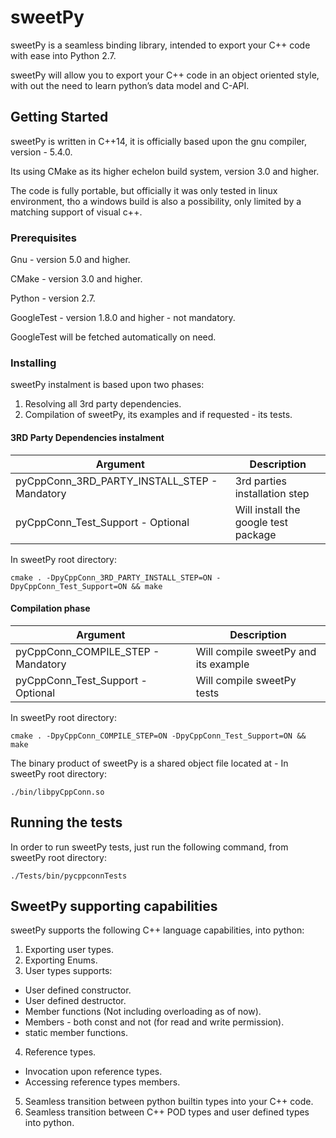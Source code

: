 # sweetPy

sweetPy is a seamless binding library, intended to export your C++ code with ease into Python 2.7.

sweetPy will allow you to export your C++ code in an object oriented style, with out the need to learn python’s data model and C-API.

## Getting Started

sweetPy is written in C++14, it is officially based upon the gnu compiler, version - 5.4.0.

Its using CMake as its higher echelon build system, version 3.0 and higher.

The code is fully portable, but officially it was only tested in linux environment, tho a windows build is also a possibility, only limited by a matching support of visual c++.

### Prerequisites

Gnu - version 5.0 and higher.

CMake - version 3.0 and higher.

Python - version 2.7.

GoogleTest - version 1.8.0 and higher - not mandatory.

GoogleTest will be fetched automatically on need.

### Installing

sweetPy instalment is based upon two phases:
1. Resolving all 3rd party dependencies.
2. Compilation of sweetPy, its examples and if requested - its tests.

#### 3RD Party Dependencies instalment

| Argument  | Description |
| ------------- | ------------- |
| pyCppConn_3RD_PARTY_INSTALL_STEP - Mandatory  | 3rd parties installation step |
|pyCppConn_Test_Support - Optional| Will install the google test package  |

In sweetPy root directory:
```
cmake . -DpyCppConn_3RD_PARTY_INSTALL_STEP=ON -DpyCppConn_Test_Support=ON && make
```

#### Compilation phase

| Argument  | Description |
| ------------- | ------------- |
| pyCppConn_COMPILE_STEP - Mandatory  | Will compile sweetPy and its example |
|pyCppConn_Test_Support - Optional| Will compile sweetPy tests  |

In sweetPy root directory:
```
cmake . -DpyCppConn_COMPILE_STEP=ON -DpyCppConn_Test_Support=ON && make
```

The binary product of sweetPy is a shared object file located at - 
In sweetPy root directory:
```
./bin/libpyCppConn.so
```

## Running the tests

In order to run sweetPy tests, just run the following command, from sweetPy root directory:
```
./Tests/bin/pycppconnTests
```

## SweetPy supporting capabilities

sweetPy supports the following C++ language capabilities, into python:

1. Exporting user types.
1. Exporting Enums.
3. User types supports:
- User defined constructor.
- User defined destructor.
- Member functions (Not including overloading as of now).
- Members - both const and not (for read and write permission).
- static member functions.
4. Reference types.
- Invocation upon reference types.
- Accessing reference types members.
5. Seamless transition between python builtin types into your C++ code.
6. Seamless transition between C++ POD types and user defined types into python.
